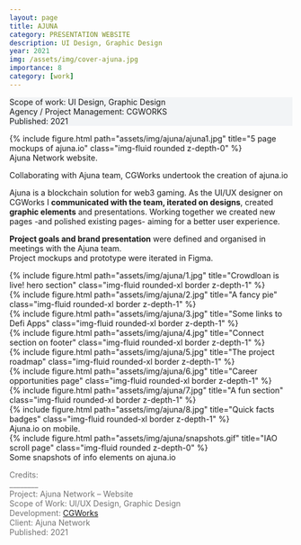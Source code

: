 ```yaml
---
layout: page
title: AJUNA
category: PRESENTATION WEBSITE 
description: UI Design, Graphic Design 
year: 2021
img: /assets/img/cover-ajuna.jpg
importance: 8
category: [work]
---
```


<div class="px-3 pt-3 pb-1 mb-3 rounded" style="background-color: rgba(43, 86, 127, .05);">
    <p>
    Scope of work: UI Design, Graphic Design<br>
    Agency / Project Management: CGWORKS<br>
    Published: 2021<br>
    </p>
 </div>

<div class="row">
    <div class="col-sm">
        {% include figure.html path="assets/img/ajuna/ajuna1.jpg" title="5 page mockups of ajuna.io" class="img-fluid rounded z-depth-0" %}
    </div>
</div>
<div class="caption">
    Ajuna Network website.
</div>

<div class="row text-md-center justify-content-center mb-2">
    <div class="col-lg-8">
        <p>Collaborating with Ajuna team, CGWorks undertook the creation of ajuna.io</p>
        <p>Ajuna is a blockchain solution for web3 gaming. As the UI/UX designer on CGWorks I <b>communicated with the team, iterated on designs</b>, created <b>graphic elements</b> and presentations. Working together we created new pages -and polished existing pages- aiming for a better user experience.</p>
        <p><b>Project goals and brand presentation</b> were defined and organised in meetings with the Ajuna team.<br>Project mockups and prototype were iterated in Figma.</p>
    </div>    
</div>

<div class="row mx-4 justify-content-center">
    <div class="col-6 col-sm mt-md-0">
        {% include figure.html path="assets/img/ajuna/1.jpg" title="Crowdloan is live! hero section" class="img-fluid rounded-xl border z-depth-1" %}
    </div>
    <div class="col-6 col-sm mt-md-0">
        {% include figure.html path="assets/img/ajuna/2.jpg" title="A fancy pie" class="img-fluid rounded-xl border z-depth-1" %}
    </div>
    <div class="col-6 col-sm mt-md-0">
        {% include figure.html path="assets/img/ajuna/3.jpg" title="Some links to Defi Apps" class="img-fluid rounded-xl border z-depth-1" %}
    </div>
    <div class="col-6 col-sm mt-md-0">
        {% include figure.html path="assets/img/ajuna/4.jpg" title="Connect section on footer" class="img-fluid rounded-xl border z-depth-1" %}
    </div>
</div>

<div class="row mx-4 my-2 justify-content-center">
    <div class="col-6 col-sm mt-3 mt-md-0">
        {% include figure.html path="assets/img/ajuna/5.jpg" title="The project roadmap" class="img-fluid rounded-xl border z-depth-1" %}
    </div>
    <div class="col-6 col-sm mt-3 mt-md-0">
        {% include figure.html path="assets/img/ajuna/6.jpg" title="Career opportunities page" class="img-fluid rounded-xl border z-depth-1" %}
    </div>
    <div class="col-6 col-sm mt-3 mt-md-0">
        {% include figure.html path="assets/img/ajuna/7.jpg" title="A fun section" class="img-fluid rounded-xl border z-depth-1" %}
    </div>
    <div class="col-6 col-sm mt-3 mt-md-0">
        {% include figure.html path="assets/img/ajuna/8.jpg" title="Quick facts badges" class="img-fluid rounded-xl border z-depth-1" %}
    </div>
</div>
<div class="caption mb-4">
    Ajuna.io on mobile.
</div>

<div class="row">
    <div class="col-sm my-md-0">
        {% include figure.html path="assets/img/ajuna/snapshots.gif" title="IAO scroll page" class="img-fluid rounded z-depth-0" %}
    </div>
</div>
<div class="caption mb-4">
    Some snapshots of info elements on ajuna.io
</div>


<div class="text-center">
    <p style="color: #737373; font-weight: 400;">Credits:<br>
    ________<br>
    Project: Ajuna Network – Website<br>
    Scope of Work: UI/UX Design, Graphic Design<br>
    Development: <a href="https://www.cgworks.com/">CGWorks</a><br>
    Client: Ajuna Network<br>
    Published: 2021</p> 
</div>